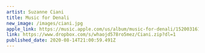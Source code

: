 ```yaml
---
artist: Suzanne Ciani
title: Music for Denali
new_image: /images/ciani.jpg
apple_link: https://music.apple.com/us/album/music-for-denali/1520031611
link: https://www.dropbox.com/s/whaojd578ro5mez/Ciani.zip?dl=1
published_date: 2020-08-14T21:00:59.491Z
---
```

